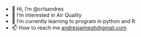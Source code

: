 - 👋 Hi, I’m @crlsandres
- 👀 I’m interested in Air Quality 
- 🌱 I’m currently learning to program in python and R
- 📫 How to reach me andresjaimesh@gmail.com

<!---
crlsandres/crlsandres is a ✨ special ✨ repository because its `README.md` (this file) appears on your GitHub profile.
You can click the Preview link to take a look at your changes.
--->
